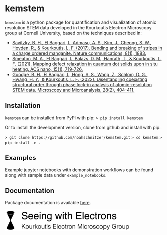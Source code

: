# kemstem
`kemstem` is a python package for quantification and visualization of atomic resolution STEM data developed in the Kourkoutis Electron Microscopy group at Cornell University, based on the techniques described in:
- [Savitzky, B. H., El Baggari, I., Admasu, A. S., Kim, J., Cheong, S. W., Hovden, R., & Kourkoutis, L. F. (2017). Bending and breaking of stripes in a charge ordered manganite. Nature communications, 8(1), 1883.](https://doi.org/10.1038/s41467-017-02156-1)
- [Smeaton, M. A., El Baggari, I., Balazs, D. M., Hanrath, T., & Kourkoutis, L. F. (2021). Mapping defect relaxation in quantum dot solids upon in situ heating. ACS nano, 15(1), 719-726.](https://doi.org/10.1021/acsnano.0c06990)
- [Goodge, B. H., El Baggari, I., Hong, S. S., Wang, Z., Schlom, D. G., Hwang, H. Y., & Kourkoutis, L. F. (2022). Disentangling coexisting structural order through phase lock-in analysis of atomic-resolution STEM data. Microscopy and Microanalysis, 28(2), 404-411.](https://doi.org/10.1017/S1431927622000125)

## Installation
``kemstem`` can be installed from PyPI with pip:
`> pip install kemstem`

Or to install the development version, clone from github and install with pip:

`> git clone https://github.com/noahschnitzer/kemstem.git`
`> cd kemstem`
`> pip install -e . `

## Examples
Example jupyter notebooks with demonstration workflows can be found along with sample data under `example_notebooks`.

## Documentation
Package documentation is available [here](https://kemstem.readthedocs.io/en/latest/).

<img src="kem_logo.png" width="400">
